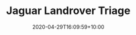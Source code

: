---
title: "Jaguar Landrover Triage"
intro: "Fault diagnostic web triage tool to help Jaguar/Landrover customers."
date: 2020-04-29T16:09:59+10:00
draft: false
logo: jlr.svg
layout: case-study
tags:
  - Front End
  - Drupal 7
  - PHP
  - I18n
website: "http://jlr-triage.com"
---